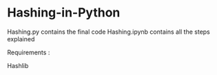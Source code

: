 # Hashing-in-Python

Hashing.py contains the final code 
Hashing.ipynb contains all the steps explained


Requirements :

Hashlib
